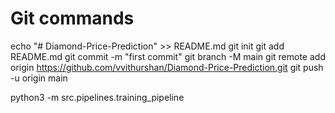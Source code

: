 # Git commands

echo "# Diamond-Price-Prediction" >> README.md
git init
git add README.md
git commit -m "first commit"
git branch -M main
git remote add origin https://github.com/vvithurshan/Diamond-Price-Prediction.git
git push -u origin main

python3 -m src.pipelines.training_pipeline
